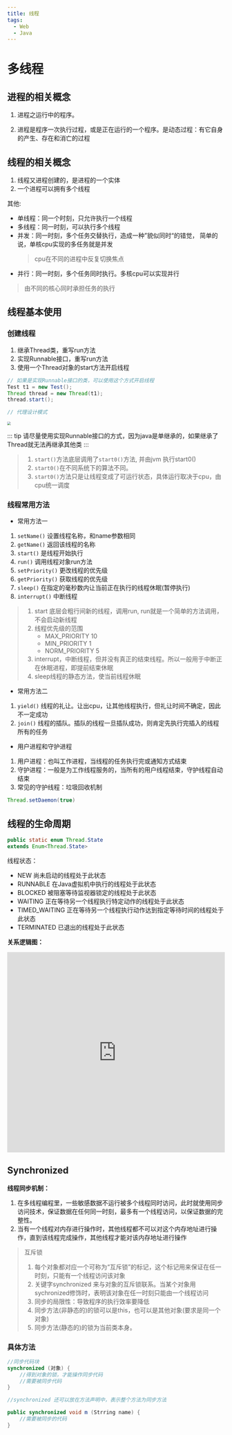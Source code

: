 ```yaml
---
title: 线程
tags:
  - Web
  - Java
---
```


# 多线程
## 进程的相关概念
1. 进程之运行中的程序。

2. 进程是程序一次执行过程，或是正在运行的一个程序。是动态过程：有它自身的产生、存在和消亡的过程

## 线程的相关概念
1. 线程又进程创建的，是进程的一个实体
2. 一个进程可以拥有多个线程

其他:
- 单线程：同一个时刻，只允许执行一个线程
- 多线程：同一时刻，可以执行多个线程
- 并发：同一时刻，多个任务交替执行，造成一种”貌似同时“的错觉，
简单的说，单核cpu实现的多任务就是并发
  > cpu在不同的进程中反复切换焦点
- 并行：同一时刻，多个任务同时执行。多核cpu可以实现并行
> 由不同的核心同时承担任务的执行　

## 线程基本使用

### 创建线程
1. 继承Thread类，重写run方法
2. 实现Runnable接口，重写run方法
3. 使用一个Thread对象的start方法开启线程


```java
// 如果是实现Runnable接口的类，可以使用这个方式开启线程
Test t1 = new Test();
Thread thread = new Thread(t1);
thread.start();

// 代理设计模式
```

<img src="https://user-images.githubusercontent.com/94043894/170499745-df3abd94-7b7c-416e-ab7e-2964bd08887c.png" style="zoom:50%;" />


::: tip
请尽量使用实现Runnable接口的方式，因为java是单继承的，如果继承了Thread就无法再继承其他类
::: 


> 1. `start()`方法底层调用了`start0()`方法, 并由jvm 执行start0()
> 2. `start0()`在不同系统下的算法不同。
> 3. `start0()`方法只是让线程变成了可运行状态，具体运行取决于cpu，由cpu统一调度


### 线程常用方法

- 常用方法一
1. `setName()` 设置线程名称，和name参数相同
2. `getName()` 返回该线程的名称
3. `start()` 是线程开始执行
4. `run()` 调用线程对象run方法
5. `setPriority()` 更改线程的优先级
6. `getPriority()` 获取线程的优先级
7. `sleep()` 在指定的毫秒数内让当前正在执行的线程休眠(暂停执行)
8. `interrupt()` 中断线程

> 1. start 底层会粗行间新的线程，调用run, run就是一个简单的方法调用，不会启动新线程
> 2. 线程优先级的范围
>    - MAX_PRIORITY 10
>    - MIN_PRIORITY 1
>    - NORM_PRIORITY 5
> 3. interrupt，中断线程，但并没有真正的结束线程。所以一般用于中断正在休眠进程，即提前结束休眠
> 4. sleep线程的静态方法，使当前线程休眠

- 常用方法二
1. `yield()` 线程的礼让。让出cpu，让其他线程执行，但礼让时间不确定，因此不一定成功
2. `join()` 线程的插队。插队的线程一旦插队成功，则肯定先执行完插入的线程所有的任务


- 用户进程和守护进程
1. 用户进程：也叫工作进程，当线程的任务执行完或通知方式结束
2. 守护进程：一般是为工作线程服务的，当所有的用户线程结束，守护线程自动结束
3. 常见的守护线程：垃圾回收机制

```java
Thread.setDaemon(true)
```

## 线程的生命周期


```java
public static enum Thread.State
extends Enum<Thread.State>
```

线程状态：
- NEW 尚未启动的线程处于此状态
- RUNNABLE 在Java虚拟机中执行的线程处于此状态
- BLOCKED 被阻塞等待监视器锁定的线程处于此状态
- WAITING 正在等待另一个线程执行特定动作的线程处于此状态
- TIMED_WAITING 正在等待另一个线程执行动作达到指定等待时间的线程处于此状态
- TERMINATED 已退出的线程处于此状态


<strong>关系逻辑图：</strong>

<iframe frameborder="0" style="width:100%;height:463px;" src="https://viewer.diagrams.net/?tags=%7B%7D&highlight=0000ff&edit=_blank&layers=1&nav=1&title=JavaThreadState.drawio#R7Zxfk5o6FMA%2FTWa2D%2BsA4V8eddftfejtdO72TttHVqLSIrEQq%2FbT3wQSNQTRXUHwTvvQkpNDhJOTX05OQgF8WGzep8Fy%2FjcJcQwsI9wA%2BAgsy%2FE89jcXbAsBtK1CMEujsBCZe8Fz9BsLoSGkqyjEmaJICYlptFSFE5IkeEIVWZCmZK2qTUms%2FuoymGFN8DwJYl36JQrpvJD6lreX%2F4Wj2Vz%2BsumiomYRSGXxJtk8CMn6QATHAD6khNDiarF5wDG3nbRLcd%2FTkdrdg6U4oefc4KyfsWWn75ePP8fwU7YIaZjei1YyupUvjEP2%2FqJIUjonM5IE8XgvHaVklYSYt2qw0l7nAyFLJjSZ8DumdCs6M1hRwkRzuohF7ZQkVFQiVmTPn26%2FiubywjdeGDiy%2BLg5rHzcipJuAPk2ZJVOcM1bCxekQTrDtE5PNMhtcvALwr7vMVlg9kBMIcVxQKNfqs8EwvVmO73drZ9IxJ7ZMsQocX3hI2KQmB4aoMM%2Fttpi8eCikX2Xs4uDp9qLckd4hVMI8%2FwK4pV4I81LVB9YzyOKn5dBbvQ140Cpv6M4fiAxSfN7YRhgfzph8oym5Ac%2BqHEnPn6Z1nXtL5xSvKntC1FreapNkSiu96MYukI2PxzBsi%2Bquk%2Bx9GvNCjWz%2FoODcHuZbRuwFDRL3ufopvIqLOW0ZSi7CyjtKbQHzzeFO01TyD%2BTQrAVCA3TNNgeKCw5TbLjjHJcR%2FUSWJpuSvrQrtVnF8UTNEouRyfX2AOjIRg98YuhD%2FwRGPtgaIEhu3CB%2FwB8i0tGDhh5lX73IXhhIY3iK0EczRJ2PWF9jhm7RnywRSxoGIqKRRSGhVviLPodvOTtcW8RVmaNOyPgPFb6T92Y0Eb1LvIRP6IEF1Wj3RgYtive9K3TllQh02mGW5mC3D4hwPyDgEoEaBHnCQSU9NtBgKch4PM8ZfPsYIsjFvv3d4S7DY5w3zf7PsJ9PRpaJUmUzDqPhxzYs3gI6bOa5sZJOOSrXe6ycZBl0UQ1i2rDo0Zqe6EDtYWOPfBctZUCmtriRqdRuZs8R22o5VWSjJrPDTZYjGEAH4Kxw3WGLr9AiKuNEWB28REY22DE9B%2FzyIRVefntJo9S6rhVRtCbOHYmpVAdks4aZWe70EVjxjT13rHcmIr0g2JM9%2BeKyIr7LI8OhkwBLTe5XWQ1u5rl%2F%2B77tKq7y71c7so7xjlut3fyedj7FY8kmu%2Baf9AoDSxD559pVwDQaguAZgXw%2BrsiLKW33h4dmvaZ4aGJmsb3Zd2lZzoSvO4i9DrZFbXudnkodm8MbEOutsRwuu99aCb9rjbgiONomeHTQAqyZZGXn0YbPhrLfdJJcnCHrxrEQUcnHHSOd9NlQ6Yic%2FH%2FMrl3xqxyXZO7msn%2FrECO2ao6NXatCZhh1DB2W0VidwieSsvkpU84jZgN%2BETS8OSMzpycrX7Nzfq6O2OvQO%2Fe3dD8LHM8TczPpoms3k%2FIegbg4%2FhLDabMMzblzhwIr5lUrUEp5%2B9VML6CW7Atbu323rvc3347Y3YnHk4uAJxeQWbnOwdJWLyIkoAys%2FbMa11f81qZ5j4x27bntV0vd31D3f9gs6%2FdwGSLNxH9Kn%2BNXR8c82ClfcO80MAhD7erCfqNmytqzCc3T1rdLLH0lTpPWCEPjFyeluQXdp7mGgEE86pHgJ5uJ1SQQ6mJXRVo2epK%2FsKFvIxBLKS0KovthxVWJwctjkCBRWLQOwCDWYsFXijT5gJUnEsKtxeogKbqMddBhZ6hEBurWYzx8o6yvtiltF9Smc0mg3UQ0WO1dPCdvdqx2g9k8uN5tWQ%2BNmC9%2BuNjkJDs7ohexhR3mv8mNIpvaUVjNXa8g61oXAeZin9cmnGUuCudQmwRTHpq5jNzkS%2FMk%2BrTM51EkHYpswWtiv0S45rpGquTdM1RsBseVCI%2BhFAP4Q7b2QN%2FLdwt5CreZMNrwF3PCglwH4f2cWDfMIcbzSwh370MvFcgLeqCFIdLTd8Crzhq125OVyLgVpaMvl%2BHipP60L7CeTyoH5Mhg4TQaLqtQoisG8bxKcKsEs6Ym8KLzOM2gRfPtkphHryMNvKBvMpW22eRHH0HnnIjEZ9tdh3xwU5ShscivvOX8b399Av2Y6lf%2ForJsa4QDcKqrKDHzyXyM4oOGI2B7%2BRH3Z4AGnEJKw6d%2FECjwQ8rjl2uzCU2zxwOYX47qzL5BRoC386zizaQ55Rvgd5yjDVyQhtK2vU3NoRdf4eFXLe8DWGdAEPL8eFtbSm4phrvleBxUl%2FCp13YVH2z5QN%2FzL%2FHKmCDvFukRZMpPdOwm03pXYEeeg5vFLPovX87wOVozqk679xQNMeK%2By%2F%2BC1Pv%2F9sEOP4P"></iframe>



##  Synchronized

<strong>线程同步机制：</strong>

1. 在多线程编程里，一些敏感数据不运行被多个线程同时访问，此时就使用同步访问技术，保证数据在任何同一时刻，最多有一个线程访问，以保证数据的完整性。
2. 当有一个线程对内存进行操作时，其他线程都不可以对这个内存地址进行操作，直到该线程完成操作，其他线程才能对该内存地址进行操作

> 互斥锁
> 1. 每个对象都对应一个可称为“互斥锁”的标记，这个标记用来保证在任一时刻，只能有一个线程访问该对象
> 2. 关键字synchronized 来与对象的互斥锁联系。当某个对象用sychronized修饰时，表明该对象在任一时刻只能由一个线程访问
> 3. 同步的局限性：导致程序的执行效率要降低
> 4. 同步方法(非静态的)的锁可以是this，也可以是其他对象(要求是同一个对象)
> 5. 同步方法(静态的)的锁为当前类本身。


### 具体方法

```java
//同步代码块
synchronized (对象) {
    //得到对象的锁，才能操作同步代码
    //需要被同步代码
}
```

```java
//synchronized 还可以放在方法声明中，表示整个方法为同步方法

public synchronized void m (Strring name) {
    //需要被同步的代码
}
```
